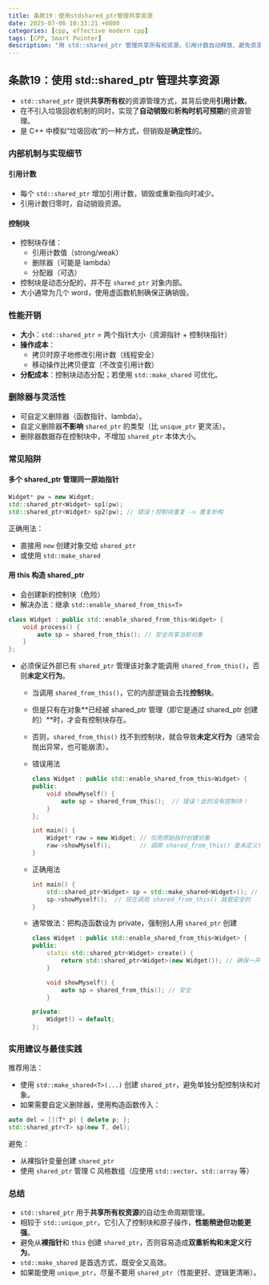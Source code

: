 ```yaml
---
title: 条款19：使用stdshared_ptr管理共享资源
date: 2025-07-06 10:33:21 +0800
categories: [cpp, effective modern cpp]
tags: [CPP, Smart Pointer]
description: "用 std::shared_ptr 管理共享所有权资源，引用计数自动释放，避免资源悬空和泄漏。"
---
```

## 条款19：使用 std::shared_ptr 管理共享资源

- `std::shared_ptr` 提供**共享所有权**的资源管理方式，其背后使用**引用计数**。
- 在不引入垃圾回收机制的同时，实现了**自动销毁**和**析构时机可预期**的资源管理。
- 是 C++ 中模拟“垃圾回收”的一种方式，但销毁是**确定性**的。

### 内部机制与实现细节

#### 引用计数

- 每个 `std::shared_ptr` 增加引用计数，销毁或重新指向时减少。
- 引用计数归零时，自动销毁资源。

#### 控制块

- 控制块存储：
  - 引用计数值（strong/weak）
  - 删除器（可能是 lambda）
  - 分配器（可选）
- 控制块是动态分配的，并不在 `shared_ptr` 对象内部。
- 大小通常为几个 word，使用虚函数机制确保正确销毁。

### 性能开销

- **大小**：`std::shared_ptr` = 两个指针大小（资源指针 + 控制块指针）
- **操作成本**：
  - 拷贝时原子地修改引用计数（线程安全）
  - 移动操作比拷贝便宜（不改变引用计数）
- **分配成本**：控制块动态分配；若使用 `std::make_shared` 可优化。

### 删除器与灵活性

- 可自定义删除器（函数指针、lambda）。
- 自定义删除器**不影响** `shared_ptr` 的类型（比 `unique_ptr` 更灵活）。
- 删除器数据存在控制块中，不增加 `shared_ptr` 本体大小。

### 常见陷阱

#### 多个 shared_ptr 管理同一原始指针

```cpp
Widget* pw = new Widget;
std::shared_ptr<Widget> sp1(pw);
std::shared_ptr<Widget> sp2(pw); // 错误！控制块重复 -> 重复析构
```

正确用法：

- 直接用 `new` 创建对象交给 `shared_ptr`
- 或使用 `std::make_shared`

#### 用 this 构造 shared_ptr

- 会创建新的控制块（危险）
- 解决办法：继承 `std::enable_shared_from_this<T>`

```cpp
class Widget : public std::enable_shared_from_this<Widget> {
    void process() {
        auto sp = shared_from_this(); // 安全共享当前对象
    }
};
```

- 必须保证外部已有 `shared_ptr` 管理该对象才能调用 `shared_from_this()`，否则**未定义行为**。

  - 当调用 `shared_from_this()`，它的内部逻辑会去找**控制块**。

  - 但是只有在对象**已经被 shared_ptr 管理（即它是通过 shared_ptr 创建的）**时，才会有控制块存在。

  - 否则，`shared_from_this()` 找不到控制块，就会导致**未定义行为**（通常会抛出异常，也可能崩溃）。

  - 错误用法

    ```cpp
    class Widget : public std::enable_shared_from_this<Widget> {
    public:
        void showMyself() {
            auto sp = shared_from_this();  // 错误！此时没有控制块！
        }
    };
    
    int main() {
        Widget* raw = new Widget; // 仅用原始指针创建对象
        raw->showMyself();        // 调用 shared_from_this() 是未定义行为！
    }
    ```

  - 正确用法
  
    ```cpp
    int main() {
        std::shared_ptr<Widget> sp = std::make_shared<Widget>(); // shared_ptr 创建对象
        sp->showMyself();  // 现在调用 shared_from_this() 就是安全的
    }
    ```
  
  - 通常做法：把构造函数设为 private，强制别人用 `shared_ptr` 创建
  
    ```cpp
    class Widget : public std::enable_shared_from_this<Widget> {
    public:
        static std::shared_ptr<Widget> create() {
            return std::shared_ptr<Widget>(new Widget()); // 确保一开始就用 shared_ptr 创建
        }
    
        void showMyself() {
            auto sp = shared_from_this(); // 安全
        }
    
    private:
        Widget() = default;
    };
    ```

### 实用建议与最佳实践

推荐用法：

- 使用 `std::make_shared<T>(...)` 创建 `shared_ptr`，避免单独分配控制块和对象。
- 如果需要自定义删除器，使用构造函数传入：

```cpp
auto del = [](T* p) { delete p; };
std::shared_ptr<T> sp(new T, del);
```

避免：

- 从裸指针变量创建 `shared_ptr`
- 使用 `shared_ptr` 管理 C 风格数组（应使用 `std::vector`、`std::array` 等）

### 总结

- `std::shared_ptr` 用于**共享所有权资源**的自动生命周期管理。
- 相较于 `std::unique_ptr`，它引入了控制块和原子操作，**性能稍逊但功能更强**。
- 避免从**裸指针**和 `this` 创建 `shared_ptr`，否则容易造成**双重析构和未定义行为**。
- `std::make_shared` 是首选方式，既安全又高效。
- 如果能使用 `unique_ptr`，尽量不要用 `shared_ptr`（性能更好、逻辑更清晰）。